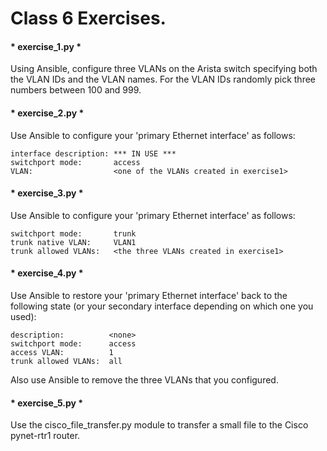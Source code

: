 # Class 6 Exercises.

#### * exercise_1.py *
Using Ansible, configure three VLANs on the Arista switch specifying both the VLAN IDs and the VLAN names.  For the VLAN IDs randomly pick three numbers between 100 and 999.

#### * exercise_2.py *
Use Ansible to configure your 'primary Ethernet interface' as follows:
```
interface description: *** IN USE ***
switchport mode:       access
VLAN:                  <one of the VLANs created in exercise1>
```
#### * exercise_3.py *
Use Ansible to configure your 'primary Ethernet interface' as follows:
```
switchport mode:       trunk
trunk native VLAN:     VLAN1
trunk allowed VLANs:   <the three VLANs created in exercise1>
```
#### * exercise_4.py *
Use Ansible to restore your 'primary Ethernet interface' back to the following state (or your secondary interface depending on which one you used):
```
description:          <none>
switchport mode:      access
access VLAN:          1
trunk allowed VLANs:  all
```
Also use Ansible to remove the three VLANs that you configured.

#### * exercise_5.py *
Use the cisco_file_transfer.py module to transfer a small file to the Cisco pynet-rtr1 router.
